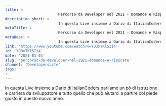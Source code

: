 ```yaml
---
title: > 
                        Percorso da Developer nel 2021 - Domande e Risposte
description_short: > 
                        In questa Live insieme a Dario di ItalianCoders parliamo un pò di istruzione e carriera da sviluppatore e tutto quello che può ...
metaTitle: > 
                        Percorso da Developer nel 2021 - Domande e Risposte
metaDesc: > 
                        In questa Live insieme a Dario di ItalianCoders parliamo un pò di istruzione e carriera da sviluppatore e tutto quello che può ...
link: 'https://www.youtube.com/watch?v=YO3xTKlSIi4'
id: 'YO3xTKlSIi4'
date: '2021-01-03'
slug: 'percorso-da-developer-nel-2021-domande-e-risposte'
channel: 'DevelopersLife'
tags: 
- 
---
```

In questa Live insieme a Dario di ItalianCoders parliamo un pò di istruzione e carriera da sviluppatore e tutto quello che può aiutarci a partire col piede giusto in questo nuovo anno.